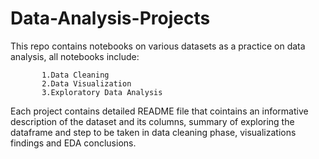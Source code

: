# Data-Analysis-Projects

This repo contains notebooks on various datasets as a practice on data analysis, all notebooks include:

           1.Data Cleaning
           2.Data Visualization
           3.Exploratory Data Analysis

Each project contains detailed README file that cointains an informative description of the dataset and its columns, summary of exploring the dataframe and step to be taken in data cleaning phase, visualizations findings and EDA conclusions.
